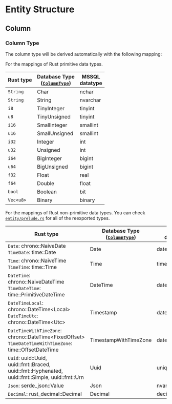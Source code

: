 # Entity Structure

## Column

### Column Type

The column type will be derived automatically with the following mapping:

For the mappings of Rust primitive data types.

| Rust type | Database Type <br/> ([`ColumnType`](https://docs.rs/sea-orm/*/sea_orm/entity/enum.ColumnType.html)) | MSSQL <br/> datatype |
| --------- | --------- | --------- |
| `String` | Char | nchar |
| `String` | String | nvarchar |
| `i8` | TinyInteger | tinyint |
| `u8` | TinyUnsigned | tinyint |
| `i16` | SmallInteger | smallint |
| `u16` | SmallUnsigned | smallint |
| `i32` | Integer | int |
| `u32` | Unsigned | int |
| `i64` | BigInteger | bigint |
| `u64` | BigUnsigned | bigint |
| `f32` | Float | real |
| `f64` | Double | float |
| `bool` | Boolean | bit |
| `Vec<u8>` | Binary | binary |

For the mappings of Rust non-primitive data types. You can check [`entity/prelude.rs`](https://github.com/SeaQL/sea-orm/blob/master/src/entity/prelude.rs) for all of the reexported types.

| Rust type | Database Type <br/> ([`ColumnType`](https://docs.rs/sea-orm/*/sea_orm/entity/enum.ColumnType.html)) | MSSQL <br/> datatype |
| --------- | --------- | --------- |
| `Date`: chrono::NaiveDate <br/>`TimeDate`: time::Date | Date | date |
| `Time`: chrono::NaiveTime <br/>`TimeTime`: time::Time | Time | time |
| `DateTime`: chrono::NaiveDateTime <br/>`TimeDateTime`: time::PrimitiveDateTime | DateTime | datetime |
| `DateTimeLocal`: chrono::DateTime&lt;Local&gt; <br/>`DateTimeUtc`: chrono::DateTime&lt;Utc&gt; | Timestamp | datetime2 |
| `DateTimeWithTimeZone`: chrono::DateTime&lt;FixedOffset&gt; <br/>`TimeDateTimeWithTimeZone`: time::OffsetDateTime | TimestampWithTimeZone | datetimeoffset |
| `Uuid`: uuid::Uuid, uuid::fmt::Braced, uuid::fmt::Hyphenated, uuid::fmt::Simple, uuid::fmt::Urn | Uuid | uniqueidentifier |
| `Json`: serde_json::Value | Json | nvarchar(max) |
| `Decimal`: rust_decimal::Decimal | Decimal | decimal |
